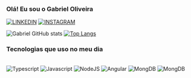 
### Olá! Eu sou o Gabriel Oliveira

[![LINKEDIN](https://img.shields.io/badge/LinkedIn-0077B5?style=for-the-badge&logo=linkedin&logoColor=white)](https://www.linkedin.com/in/gabriel-oliveira-297668147/)
[![INSTAGRAM](https://img.shields.io/badge/Instagram-E4405F?style=for-the-badge&logo=instagram&logoColor=white)](https://www.instagram.com/gabriel.oliveira02/)


![Gabriel GitHub stats](https://github-readme-stats.vercel.app/api?username=GabrielOliveira9400&count_private=true&show_icons=true&theme=tokyonight)
[![Top Langs](https://github-readme-stats.vercel.app/api/top-langs/?username=anuraghazra&layout=compact)](https://github.com/GabrielOliveira9400/github-readme-stats)
<br>
### Tecnologias que uso no meu dia

<div style="display: inline_block"><br/>
  <img aling="center" alt="Typescript" src="https://img.shields.io/badge/TypeScript-007ACC?style=for-the-badge&logo=typescript&logoColor=white" />
  <img aling="center" alt="Javascript" src="https://img.shields.io/badge/JavaScript-323330?style=for-the-badge&logo=javascript&logoColor=F7DF1E" />
  <img aling="center" alt="NodeJS" src="https://img.shields.io/badge/Node.js-43853D?style=for-the-badge&logo=node.js&logoColor=white" />
  <img aling="center" alt="Angular" src="https://img.shields.io/badge/Angular-DD0031?style=for-the-badge&logo=angular&logoColor=white" />
  <img aling="center" alt="MongDB" src="https://img.shields.io/badge/MongoDB-4EA94B?style=for-the-badge&logo=mongodb&logoColor=white" />
  <img aling="center" alt="MongDB" src="https://img.shields.io/badge/Spring-6DB33F?style=for-the-badge&logo=spring&logoColor=white" />
</div>
